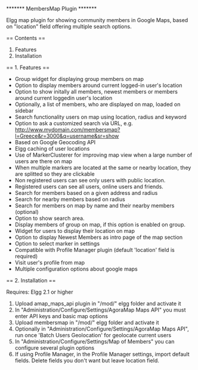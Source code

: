******* MembersMap Plugin *******

Elgg map plugin for showing community members in Google Maps, based on "location" field offering multiple search options.

== Contents ==

1. Features
2. Installation

== 1. Features ==

- Group widget for displaying group members on map
- Option to display members around current logged-in user's location
- Option to show initally all members, newest members or members around current loggedin user's location
- Optionally, a list of members, who are displayed on map, loaded on sidebar
- Search functionality users on map using location, radius and keyword
- Option to ask a customized search via URL, e.g. http://www.mydomain.com/membersmap?l=Greece&r=3000&q=username&sr=show
- Based on Google Geocoding API
- Elgg caching of user locations
- Use of MarkerClusterer for improving map view when a large number of users are there on map
- When multiple markers are located at the same or nearby location, they are splitted so they are clickable
- Non registered users can see only users with public location.
- Registered users can see all users, online users and friends.
- Search for members based on a given address and radius
- Search for nearby members based on radius
- Search for members on map by name and their nearby members (optional)
- Option to show search area.
- Display members of group on map, if this option is enabled on group.
- Widget for users to display their location on map
- Option to display Newest Members as intro page of the map section
- Option to select marker in settings
- Compatible with Profile Manager plugin (default 'location' field is required)
- Visit user's profile from map
- Multiple configuration options about google maps

== 2. Installation ==

Requires: Elgg 2.1 or higher

1. Upload amap_maps_api plugin in "/mod/" elgg folder and activate it
2. In "Administration/Configure/Settings/AgoraMap Maps API" you must enter API keys and basic map options
3. Upload membersmap in "/mod/" elgg folder and activate it
4. Optionally in "Administration/Configure/Settings/AgoraMap Maps API", run once 'Batch Users Geolocation' for geolocate current users
5. In "Administration/Configure/Settings/Map of Members" you can configure several plugin options
6. If using Profile Manager, in the Profile Manager settings, import default fields. Delete fields you don't want but leave location field.






